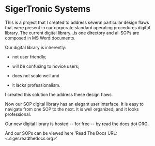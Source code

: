 # SigerTronic Systems 

This is a project that I created to address several particular design flaws that were present in our corporate standard operating procedures digital library. The current digital library...is one directory and all SOPs are composed in MS Word documents. 

Our digital library is inherently:

* not user friendly;

* will be confusing to novice users;

* does not scale well and

* it lacks professionalism.

I created this solution the address these design flaws. 

Now our SOP digital library has an elegant user interface. It is easy to navigate from one SOP to the next. It is well organized, and it looks professional. 

Our new digital library is hosted -- for free -- by read the docs dot ORG. 

And our SOPs can be viewed here 'Read The Docs URL: <.siger.readthedocs.org>'


